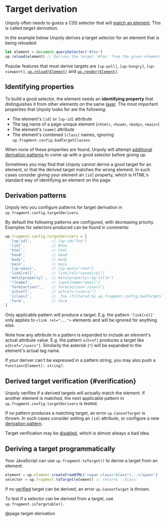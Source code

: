 Target derivation
=================

Unpoly often needs to guess a CSS selector that will [match an element](/targeting-fragments). This is called *target derivation*.

In the example below Unpoly derives a target selector for an element that is being reloaded:

```js
let element = document.querySelector('#foo')
up.reload(element) // Derives the target '#foo' from the given element
```

Popular features that must derive targets are `[up-poll]`,  `[up-hungry]`, `[up-viewport]`, [`up.reload(Element)`](/up.reload) and [`up.render(Element)`](/up.render).



Identifying properties
----------------------

To build a good selector, the element needs an **identifying property** that distinguishes it from other elements on the same [layer](/up.layer). The most important properties that Unpoly looks for are the following:

- The element's `[id]` or `[up-id]` attribute
- The tag name of a page-unique element (`<html>`, `<head>`, `<body>`, `<main>`)
- The element's `[name]` attribute
- The element's combined `[class]` names, ignoring `up.fragment.config.badTargetClasses`.

When none of these properties are found, Unpoly will attempt [additional derivation patterns](#derivation-patterns) to come up with a good selector before giving up.

Sometimes you may find that Unpoly cannot derive a good target for an element, or that the derived target matches the wrong element. In such cases consider giving your element an `[id]` property, which is HTML's standard way of identifying an element on the page.


Derivation patterns
-------------------

Unpoly lets you configure patterns for target derivation in `up.fragment.config.targetDerivers`.

By default the following patterns are configured, with decreasing priority. Examples for selectors produced can be found in comments:

```js
up.fragment.config.targetDerivers = [
  '[up-id]',         // [up-id="foo"]
  '[id]',            // #foo
  'html',            // html
  'head',            // head
  'body',            // body
  'main',            // main
  '[up-main]',       // [up-main="root"]
  'link[rel]',       // link[rel="canonical"]
  'meta[property]',  // meta[property="og:title"]
  '*[name]',         // input[name="email"]
  'form[action]',    // form[action="/users"]
  'a[href]',         // a[href="/users/"]
  '[class]',         // .foo (filtered by up.fragment.config.badTargetClasses)
  'form',            // form
]
```

Only applicable pattern will produce a target. E.g. the pattern `'link[rel]'` only applies to `<link rel="...">` elements and will be ignored for anything else.

Note how any attribute in a pattern is expanded to include an element's actual attribute value. E.g. the pattern `a[href]` produces a target like `a[href="/users"]`.
Similarily the asterisk (`*`) will be expanded to the element's actual tag name. 

If your deriver can't be expressed in a pattern string, you may also push a `Function(Element): string?`.


Derived target verification {#verification}
---------------------------

Unpoly verifies if a derived targets will actually match the element. If another element is matched, the next applicable pattern in `up.fragment.config.targetDerivers` is tested.

If no pattern produces a matching target, an error `up.CannotTarget` is thrown. In such cases consider setting an `[id]` attribute, or configure a new [derivation pattern](#derivation-patterns).

Target verification may be [disabled](/up.fragment.config#config.verifyDerivedTarget), which is almost always a bad idea.


Deriving a target programmatically
----------------------------------

Your JavaScript can use `up.fragment.toTarget()` to derive a target from an element:

```js
element = up.element.createFromHTML('<span class="klass">...</span>')
selector = up.fragment.toTarget(element) // returns '.klass'
```

If no [verified](#verification) target can be derived, an error `up.CannotTarget` is thrown.

To test if a selector can be derived from a target, use `up.fragment.isTargetable()`.


@page target-derivation
